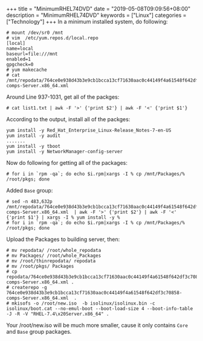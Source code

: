 +++
title = "MinimumRHEL74DVD"
date = "2019-05-08T09:09:56+08:00"
description = "MinimumRHEL74DVD"
keywords = ["Linux"]
categories = ["Technology"]
+++
In a minimum installed system, do following:    

```
# mount /dev/sr0 /mnt
# vim  /etc/yum.repos.d/local.repo 
[local]
name=local
baseurl=file:///mnt
enabled=1
gpgcheck=0
# yum makecache
# cat /mnt/repodata/764ce0e938d43b3e9cb1bcca13cf71630aac0c44149f4a61548f642df3c70858-comps-Server.x86_64.xml
```
Around Line 937-1031, get all of the packges:    

```
# cat list1.txt | awk -F '>' {'print $2'} | awk -F '<' {'print $1'} 
```
According to the output, install all of the packges:    

```
yum install -y Red_Hat_Enterprise_Linux-Release_Notes-7-en-US
yum install -y audit
.......
yum install -y tboot
yum install -y NetworkManager-config-server
```

Now do following for getting all of the packages:    

```
# for i in `rpm -qa`; do echo $i.rpm|xargs -I % cp /mnt/Packages/% /root/pkgs; done
```
Added  `Base` group:    

```
# sed -n 483,632p /mnt/repodata/764ce0e938d43b3e9cb1bcca13cf71630aac0c44149f4a61548f642df3c70858-comps-Server.x86_64.xml  | awk -F '>' {'print $2'} | awk -F '<' {'print $1'} | xargs -I % yum install -y %
# for i in `rpm -qa`; do echo $i.rpm|xargs -I % cp /mnt/Packages/% /root/pkgs; done
```

Upload the Packages to building server, then:    

```
# mv repodata/ /root/whole_repodata
# mv Packages/ /root/whole_Packages
# mv /root/thinrepodata/ repodata
# mv /root/pkgs/ Packages
# cp repodata/764ce0e938d43b3e9cb1bcca13cf71630aac0c44149f4a61548f642df3c70858-comps-Server.x86_64.xml .
# createrepo -g 764ce0e938d43b3e9cb1bcca13cf71630aac0c44149f4a61548f642df3c70858-comps-Server.x86_64.xml  .
# mkisofs -o /root/new.iso  -b isolinux/isolinux.bin -c isolinux/boot.cat --no-emul-boot --boot-load-size 4 --boot-info-table -J -R -V "RHEL-7.4\x20Server.x86_64" . 
```

Your /root/new.iso will be much more smaller, cause it only contains `Core`
and `Base` group packages.    
